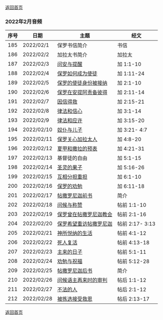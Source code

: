 [返回首页](index)

### 2022年2月音频

|序号|日期|主题|经文|
|---|----|---|---|
|185|2022/02/1|保罗书信简介|书信|
|186|2022/02/2|加拉太书简介|加拉太|
|187|2022/02/3|[问安与提醒](https://carmelbible.sgp1.digitaloceanspaces.com/202202/Gal187.mp3)|加 1:1-10|
|188|2022/02/4|[保罗如何成为使徒](https://carmelbible.sgp1.digitaloceanspaces.com/202202/Gal188.mp3)|加 1:11-24|
|189|2022/02/5|[保罗的使徒身份被接纳](https://carmelbible.sgp1.digitaloceanspaces.com/202202/Gal189.mp3)|加 2:1-10|
|190|2022/02/6|[保罗在安提阿责备彼得](https://carmelbible.sgp1.digitaloceanspaces.com/202202/Gal190.mp3)|加 2:11-14|
|191|2022/02/7|[因信得救](https://carmelbible.sgp1.digitaloceanspaces.com/202202/Gal191.mp3)|加 2:15-21|
|192|2022/02/8|[律法和信心](https://carmelbible.sgp1.digitaloceanspaces.com/202202/Gal192.mp3)|加 3:1-14|
|193|2022/02/9|[律法和应许](https://carmelbible.sgp1.digitaloceanspaces.com/202202/Gal193.mp3)|加 3:15-20|
|194|2022/02/10|[奴仆与儿子](https://carmelbible.sgp1.digitaloceanspaces.com/202202/Gal194.mp3)|加 3:21- 4:7|
|195|2022/02/11|[保罗关心加拉太人](https://carmelbible.sgp1.digitaloceanspaces.com/202202/Gal195.mp3)|加 4:8-20|
|196|2022/02/12|[夏甲和撒拉的预表](https://carmelbible.sgp1.digitaloceanspaces.com/202202/Gal196.mp3)|加 4:21-31|
|197|2022/02/13|基督徒的自由|加 5:1-15|
|198|2022/02/14|[圣灵的果子](https://carmelbible.sgp1.digitaloceanspaces.com/202202/198.mp3)|加 5:16-26|
|199|2022/02/15|[互相分担重担](https://carmelbible.sgp1.digitaloceanspaces.com/202202/199.mp3)|加 6:1-10|
|200|2022/02/16|[保罗的劝勉](https://carmelbible.sgp1.digitaloceanspaces.com/202202/200.mp3)|加 6:11-18|
|201|2022/02/17|[帖撒罗尼迦前书](https://carmelbible.sgp1.digitaloceanspaces.com/202202/201.mp3)|简介|
|202|2022/02/18|[问候与称赞](https://carmelbible.sgp1.digitaloceanspaces.com/202202/202.mp3)|帖前 1:1-10|
|203|2022/02/19|[保罗曾在帖撒罗尼迦教会](https://carmelbible.sgp1.digitaloceanspaces.com/202202/203.mp3)|帖前 2:1-16|
|204|2022/02/20|[保罗希望重访帖撒罗尼迦](https://carmelbible.sgp1.digitaloceanspaces.com/202202/204.mp3)|帖前 2:17- 3:13|
|205|2022/02/21|[神所悦纳的生活](https://carmelbible.sgp1.digitaloceanspaces.com/202202/205.mp3)|帖前 4:1-12|
|206|2022/02/22|[死人复活](https://carmelbible.sgp1.digitaloceanspaces.com/202202/206.mp3)|帖前 4:13-18|
|207|2022/02/23|[主来的日子](https://carmelbible.sgp1.digitaloceanspaces.com/202202/207.mp3)|帖前 5:1-11|
|208|2022/02/24|[劝勉与祝福](https://carmelbible.sgp1.digitaloceanspaces.com/202202/208.mp3)|帖前 5:12-28|
|209|2022/02/25|[帖撒罗尼迦后书](https://carmelbible.sgp1.digitaloceanspaces.com/202202/209.mp3)|简介|
|210|2022/02/26|[问候语主再来时的审判](https://carmelbible.sgp1.digitaloceanspaces.com/202202/210.mp3)|帖后 1:1-12|
|211|2022/02/27|[不法的人](https://carmelbible.sgp1.digitaloceanspaces.com/202202/211.mp3)|帖后 2:1-12|
|212|2022/02/28|[被拣选接受救恩](https://carmelbible.sgp1.digitaloceanspaces.com/202202/212.mp3)|帖后 2:13-17|


[返回首页](index)
